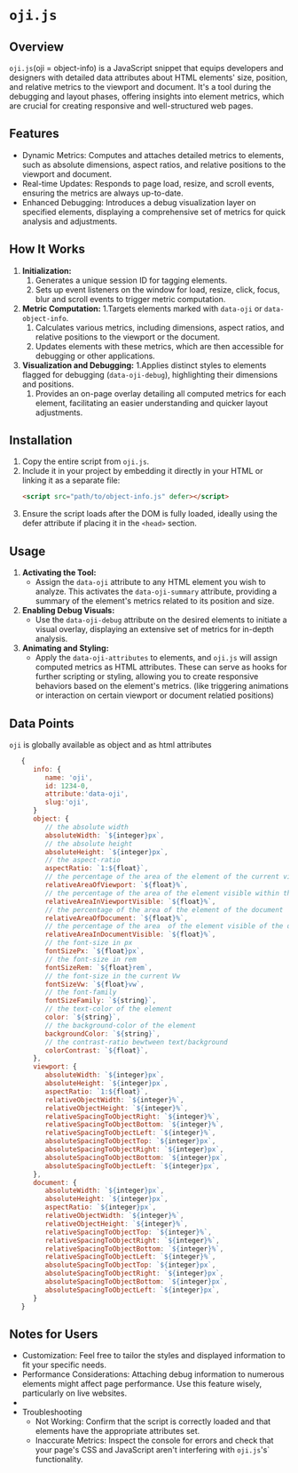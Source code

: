 # `oji.js`

## Overview

`oji.js`(oji = object-info) is a JavaScript snippet that equips developers and designers with detailed data attributes about HTML elements' size, position, and relative metrics to the viewport and document. It's a tool during the debugging and layout phases, offering insights into element metrics, which are crucial for creating responsive and well-structured web pages.

## Features

- Dynamic Metrics: Computes and attaches detailed metrics to elements, such as absolute dimensions, aspect ratios, and relative positions to the viewport and document.
- Real-time Updates: Responds to page load, resize, and scroll events, ensuring the metrics are always up-to-date.
- Enhanced Debugging: Introduces a debug visualization layer on specified elements, displaying a comprehensive set of metrics for quick analysis and adjustments.

## How It Works

1. **Initialization:** 
   1. Generates a unique session ID for tagging elements.
   2. Sets up event listeners on the window for load, resize, click, focus, blur and scroll events to trigger metric computation.
2. **Metric Computation:** 
   1.Targets elements marked with `data-oji` or `data-object-info`.
   1. Calculates various metrics, including dimensions, aspect ratios, and relative positions to the viewport or the document.
   2. Updates elements with these metrics, which are then accessible for debugging or other applications.
3. **Visualization and Debugging:**
   1.Applies distinct styles to elements flagged for debugging (`data-oji-debug`), highlighting their dimensions and positions.
   1. Provides an on-page overlay detailing all computed metrics for each element, facilitating an easier understanding and quicker layout adjustments.

## Installation

1. Copy the entire script from `oji.js`.
2. Include it in your project by embedding it directly in your HTML or linking it as a separate file:
   ```html
   <script src="path/to/object-info.js" defer></script>
   ```
3. Ensure the script loads after the DOM is fully loaded, ideally using the defer attribute if placing it in the `<head>` section.

## Usage
1. **Activating the Tool:**
   - Assign the `data-oji` attribute to any HTML element you wish to analyze. This activates the `data-oji-summary` attribute, providing a summary of the element's metrics related to its position and size.
2. **Enabling Debug Visuals:**
   - Use the `data-oji-debug` attribute on the desired elements to initiate a visual overlay, displaying an extensive set of metrics for in-depth analysis.
3. **Animating and Styling:**
   - Apply the  `data-oji-attributes` to elements, and `oji.js` will assign computed metrics as HTML attributes. These can serve as hooks for further scripting or styling, allowing you to create responsive behaviors based on the element's metrics. (like triggering animations or interaction on certain viewport or document relatied positions)

## Data Points

`oji` is globally available as object and as html attributes

```js
   {
      info: {
         name: 'oji',
         id: 1234-0,
         attribute:'data-oji',
         slug:'oji',
      }
      object: {
         // the absolute width
         absoluteWidth: `${integer}px`,
         // the absolute height
         absoluteHeight: `${integer}px`,
         // the aspect-ratio
         aspectRatio: `1:${float}`,
         // the percentage of the area of the element of the current viewport
         relativeAreaOfViewport: `${float}%`,
         // the percentage of the area of the element visible within the current viewport
         relativeAreaInViewportVisible: `${float}%`,
         // the percentage of the area of the element of the document
         relativeAreaOfDocument: `${float}%`,
         // the percentage of the area  of the element visible of the document
         relativeAreaInDocumentVisible: `${float}%`,
         // the font-size in px
         fontSizePx: `${float}px`,
         // the font-size in rem
         fontSizeRem: `${float}rem`,
         // the font-size in the current Vw
         fontSizeVw: `${float}vw`,
         // the font-family
         fontSizeFamily: `${string}`,
         // the text-color of the element
         color: `${string}`,
         // the background-color of the element
         backgroundColor: `${string}`,
         // the contrast-ratio bewtween text/background
         colorContrast: `${float}`,
      },
      viewport: {
         absoluteWidth: `${integer}px`,
         absoluteHeight: `${integer}px`,
         aspectRatio: `1:${float}`,
         relativeObjectWidth: `${integer}%`,
         relativeObjectHeight: `${integer}%`,
         relativeSpacingToObjectRight: `${integer}%`,
         relativeSpacingToObjectBottom: `${integer}%`,
         relativeSpacingToObjectLeft: `${integer}%`,
         absoluteSpacingToObjectTop: `${integer}px`,
         absoluteSpacingToObjectRight: `${integer}px`,
         absoluteSpacingToObjectBottom: `${integer}px`,
         absoluteSpacingToObjectLeft: `${integer}px`,
      },
      document: {
         absoluteWidth: `${integer}px`,
         absoluteHeight: `${integer}px`,
         aspectRatio: `${integer}px`,
         relativeObjectWidth: `${integer}%`,
         relativeObjectHeight: `${integer}%`,
         relativeSpacingToObjectTop: `${integer}%`,
         relativeSpacingToObjectRight: `${integer}%`,
         relativeSpacingToObjectBottom: `${integer}%`,
         relativeSpacingToObjectLeft: `${integer}%`,
         absoluteSpacingToObjectTop: `${integer}px`,
         absoluteSpacingToObjectRight: `${integer}px`,
         absoluteSpacingToObjectBottom: `${integer}px`,
         absoluteSpacingToObjectLeft: `${integer}px`,
      }
   }
```

## Notes for Users

- Customization: Feel free to tailor the styles and displayed information to fit your specific needs.
- Performance Considerations: Attaching debug information to numerous elements might affect page performance. Use this feature wisely, particularly on live websites.
- 
- Troubleshooting
  - Not Working: Confirm that the script is correctly loaded and that elements have the appropriate attributes set.
  - Inaccurate Metrics: Inspect the console for errors and check that your page's CSS and JavaScript aren't interfering with `oji.js`'s` functionality.

